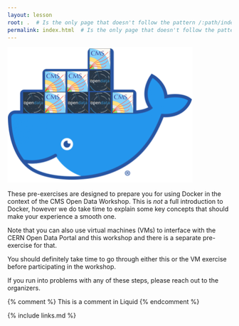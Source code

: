 ```yaml
---
layout: lesson
root: .  # Is the only page that doesn't follow the pattern /:path/index.html
permalink: index.html  # Is the only page that doesn't follow the pattern /:path/index.html
---
```

![](assets/img/docker_opendata_logo.png)

These pre-exercises are designed to prepare you for using Docker in the context of
the CMS Open Data Workshop. This is *not* a full introduction to Docker, however
we do take time to explain some key concepts that should make your experience a smooth one. 

Note that you can also use virtual machines (VMs) to interface with the CERN Open Data Portal
and this workshop and there is a separate pre-exercise for that. 

You should definitely take time to go through either this or the VM exercise before
participating in the workshop. 

If you run into problems with any of these steps, please reach out to the organizers. 

<!-- this is an html comment -->

{% comment %} This is a comment in Liquid {% endcomment %}


{% include links.md %}
